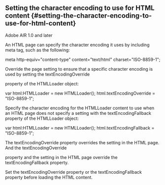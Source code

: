 ## Setting the character encoding to use for HTML content {#setting-the-character-encoding-to-use-for-html-content}

Adobe AIR 1.0 and later

An HTML page can specify the character encoding it uses by including meta tag, such as the following:

meta http-equiv=&quot;content-type&quot; content=&quot;text/html&quot; charset=&quot;ISO-8859-1&quot;;

Override the page setting to ensure that a specific character encoding is used by setting the textEncodingOverride

property of the HTMLLoader object:

var html:HTMLLoader = new HTMLLoader(); html.textEncodingOverride = &quot;ISO-8859-1&quot;;

Specify the character encoding for the HTMLLoader content to use when an HTML page does not specify a setting with the textEncodingFallback property of the HTMLLoader object:

var html:HTMLLoader = new HTMLLoader(); html.textEncodingFallback = &quot;ISO-8859-1&quot;;

The textEncodingOverride property overrides the setting in the HTML page. And the textEncodingOverride

property and the setting in the HTML page override the textEncodingFallback property.

Set the textEncodingOverride property or the textEncodingFallback property before loading the HTML content.